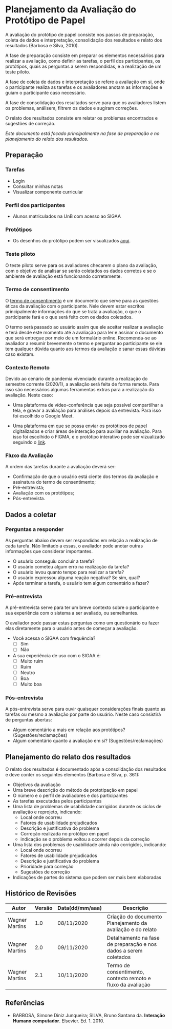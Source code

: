 # Planejamento da Avaliação do Protótipo de Papel

A avaliação do protótipo de papel consiste nos passos de preparação, coleta de dados e interpretação, consolidação dos resultados e relato dos resultados (Barbosa e Silva, 2010).

A fase de preparação consiste em preparar os elementos necessários para realizar a avaliação, como definir as tarefas, o perfil dos participantes, os protótipos, quais as perguntas a serem respondidas, e a realização de um teste piloto.

A fase de coleta de dados e interpretação se refere a avaliação em si, onde o participante realiza as tarefas e os avaliadores anotam as informações e guiam o participante caso necessário. 

A fase de consolidação dos resultados serve para que os avaliadores listem os problemas, análisem, filtrem os dados e sugiram correções. 

O relato dos resultados consiste em relatar os problemas encontrados e sugestões de correção.

_Este documento está focado principalmente na fase de preparação e no planejamento do relato dos resultados._

## Preparação

### Tarefas

- Login
- Consultar minhas notas
- Visualizar componente curricular

### Perfil dos participantes

- Alunos matriculados na UnB com acesso ao SIGAA

### Protótipos

- Os desenhos do protótipo podem ser visualizados [aqui](../protótipos/prototipo_de_papel.md).

### Teste piloto

O teste piloto serve para os avaliadores checarem o plano da avaliação, com o objetivo de analisar se serão coletados os dados corretos e se o ambiente de avaliação está funcionando corretamente.

### Termo de consentimento

O [termo de consentimento](./termo_proto_papel.md) é um documento que serve para as questões éticas da avaliação com o participante. Nele devem estar escritos principalmente informações do que se trata a avaliação, o que o participante fará e o que será feito com os dados coletados.

O termo será passado ao usuário assim que ele aceitar realizar a avaliação e terá desde este momento até a avaliação para ler e assinar o documento que será entregue por meio de um formulário online. Recomenda-se ao avaliador a resumir brevemente o termo e perguntar ao participante se ele tem qualquer dúvida quanto aos termos da avaliação e sanar essas dúvidas caso existam.

### Contexto Remoto

Devido ao cenário de pandemia vivenciado durante a realização do semestre corrente (2020/1), a avaliação será feita de forma remota. Para isso são necessários algumas ferramentas extras para a realização da avaliação. Neste caso:

- Uma plataforma de vídeo-conferência que seja possível compartilhar a tela, e gravar a avaliação para análises depois da entrevista. Para isso foi escolhido o Google Meet.

- Uma plataforma em que se possa enviar os protótipos de papel digitalizados e criar áreas de interação para auxiliar na avaliação. Para isso foi escolhido o FIGMA, e o protótipo interativo pode ser vizualizado seguindo o [link](https://www.figma.com/proto/fZBY1jqeIODOFohHVMYG77/Prot%C3%B3tipo?node-id=34%3A4&scaling=min-zoom).

### Fluxo da Avaliação

A ordem das tarefas durante a avaliação deverá ser:

- Confirmação de que o usuário está ciente dos termos da avaliação e assinatura do termo de consentimento;
- Pré-entrevista;
- Avaliação com os protótipos;
- Pós-entrevista.

## Dados a coletar

### Perguntas a responder

As perguntas abaixo devem ser respondidas em relação a realização de cada tarefa. Não limitado a essas, o avaliador pode anotar outras informações que considerar importantes.

- O usuário conseguiu concluir a tarefa?
- O usuário cometeu algum erro na realização da tarefa? 
- O usuário levou quanto tempo para realizar a tarefa?
- O usuário expressou alguma reação negativa? Se sim, qual?
- Após terminar a tarefa, o usuário tem algum comentário a fazer?

### Pré-entrevista

A pré-entrevista serve para ter um breve contexto sobre o participante e sua experiência com o sistema a ser avaliado, ou semelhantes.

O avaliador pode passar estas perguntas como um questionário ou fazer elas diretamente para o usuário antes de começar a avaliação.

- Você acessa o SIGAA com frequência?
    - [ ] Sim
    - [ ] Não
- A sua experiência de uso com o SIGAA é:
    - [ ] Muito ruim
    - [ ] Ruim
    - [ ] Neutro
    - [ ] Boa
    - [ ] Muito boa

### Pós-entrevista

A pós-entrevista serve para ouvir quaisquer considerações finais quanto as tarefas ou mesmo a avaliação por parte do usuário. Neste caso consistirá de perguntas abertas:

- Algum comentário a mais em relação aos protótipos? (Sugestões/reclamações)
- Algum comentário quanto a avaliação em si? (Sugestões/reclamações)

## Planejamento do relato dos resultados

O relato dos resultados é documentado após a consolidação dos resultados e deve conter os seguintes elementos (Barbosa e Silva, p. 361):

- Objetivos da avaliação
- Uma breve descrição do método de prototipação em papel
- O número e o perfil de avaliadores e dos participantes
- As tarefas executadas pelos participantes
- Uma lista de problemas de usabilidade corrigidos durante os ciclos de avaliação e reprojeto, indicando:   
    - Local onde ocorreu
    - Fatores de usabilidade prejudicados
    - Descrição e justificativa do problema
    - Correção realizada no protótipo em papel
    - indicação se o problema voltou a ocorrer depois da correção
- Uma lista dos problemas de usabilidade ainda não corrigidos, indicando:
    - Local onde ocorreu
    - Fatores de usabilidade prejudicados
    - Descrição e justificativa do problema
    - Prioridade para correção
    - Sugestões de correção
- Indicações de partes do sistema que podem ser mais bem elaboradas


## Histórico de Revisões

|Autor|Versão|Data(dd/mm/aaa)|Descrição
|-|-|-|-
|Wagner Martins| 1.0 | 08/11/2020 | Criação do documento<br>Planejamento da avaliação e do relato
|Wagner Martins| 2.0 | 09/11/2020 | Detalhamento na fase de preparação e nos dados a serem coletados
|Wagner Martins| 2.1 | 10/11/2020 | Termo de consentimento, contexto remoto e fluxo da avaliação

## Referências

* BARBOSA, Simone Diniz Junqueira; SILVA, Bruno Santana da. **Interação Humano computador**. Elsevier. Ed. 1. 2010.
